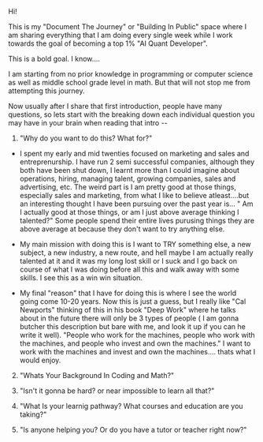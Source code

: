 Hi!

This is my "Document The Journey" or "Building In Public" space where I am sharing everything that I am doing every single week while I work towards the goal of becoming a top 1% "AI Quant Developer".

This is a bold goal. I know....

I am starting from no prior knowledge in programming or computer science as well as middle school grade level in math. But that will not stop me from attempting this journey.

Now usually after I share that first introduction, people have many questions, so lets start with the breaking down each individual question you may have in your brain when reading that intro --

1. "Why do you want to do this? What for?"

- I spent my early and mid twenties focused on marketing and sales and entreprenurship. I have run 2 semi successful companies, although they both have been shut down, I learnt more than I could imagine about operations, hiring, managing talent, growing companies, sales and advertising, etc. The weird part is I am pretty good at those things, especially sales and marketing, from what I like to believe atleast....but an interesting thought I have been pursuing over the past year is... " Am I actually good at those things, or am I just above average thinking I talented?" Some people spend their entire lives purusing things they are above average at because they don't want to try anything else. 

- My main mission with doing this is I want to TRY something else, a new subject, a new industry, a new route, and hell maybe I am actually really talented at it and it was my long lost skill or I suck and I go back on course of what I was doing before all this and walk away with some skills. I see this as a win win situation.

- My final "reason" that I have for doing this is where I see the world going come 10-20 years. Now this is just a guess, but I really like "Cal Newports" thinking of this in his book "Deep Work" where he talks about in the future there will only be 3 types of people ( I am gonna butcher this description but bare with me, and look it up if you can he write it well). "People who work for the machines, people who work with the machines, and people who invest and own the machines." I want to work with the machines and invest and own the machines.... thats what I would enjoy.

2. "Whats Your Background In Coding and Math?" 



3. "Isn't it gonna be hard? or near impossible to learn all that?"



4. "What Is your learnig pathway? What courses and education are you taking?"



5. "Is anyone helping you? Or do you have a tutor or teacher right now?"


